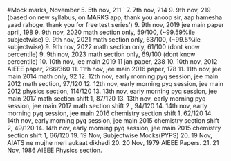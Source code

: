 #Mock marks, November
5. 5th nov, 211``
7. 7th nov, 214
9. 9th nov, 219 (based on new syllabus, on MARKS app, thank you anoop sir, aap hamesha yaad rahoge. thank you for free test series')
9. 9th nov, 2019 jee main paper april, 198
9. 9th nov, 2020 math section only, 59/100, (~99.59%ile subjectwise)
9. 9th nov, 2021 math section only, 63/100, (~99.5%ile subjectwise)
9. 9th nov,  2022 math section only, 61/100 (dont know percentile)
9. 9th nov, 2023 math section only, 69/100 (dont know percentile)
10. 10th nov, jee main 2019 11 jan paper, 238
10. 10th nov, 2012 AIEEE paper, 266/360
11. 11th nov, jee main 2016 paper, 178
11. 11th nov, jee main 2014 math only, 92
12. 12th nov, early morning pyq session, jee main 2012 math section, 97/120
12. 12th nov, early morning pyq session, jee main 2012 physics section, 114/120
13. 13th nov, early morning pyq session, jee main 2017 math section shift 1, 87/120
13. 13th nov, early morning pyq session, jee main 2017 math section shift 2 , 94/120
14. 14th nov, early morning pyq session, jee main 2016 chemistry section shift 1, 62/120
14. 14th nov, early morning pyq session, jee main 2015 chemistry section shift 2, 49/120
14. 14th nov, early morning pyq session, jee main 2015 chemistry section shift 1, 66/120
19. 19 Nov, Subjectwise Mocks(PYPS)
20. 19 Nov, AIATS ne mujhe meri aukaat dikhadi
20. 20 Nov, 1979 AIEEE Papers.
21. 21 Nov, 1986 AIEEE Physics section.
